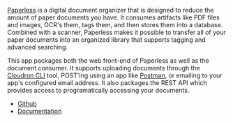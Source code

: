 [Paperless](https://paperless.readthedocs.io/en/latest/) is a digital document organizer that is designed to reduce the amount of paper documents you have. It consumes artifacts like PDF files and images, OCR's them, tags them, and then stores them into a database. Combined with a scanner, Paperless makes it possible to transfer all of your paper documents into an organized library that supports tagging and advanced searching. 

This app packages both the web front-end of Paperless as well as the document consumer. It supports uploading documents through the [Cloudron CLI](https://www.npmjs.com/package/cloudron) tool, POST'ing using an app like [Postman](https://www.getpostman.com/), or emailing to your app's configured email address. It also packages the REST API which provides access to programatically accessing your documents. 

* [Github](https://github.com/danielquinn/paperless)
* [Documentation](https://paperless.readthedocs.io/en/latest/)